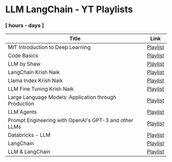 # LLM LangChain - YT Playlists

### [ hours - days ]


| Title                                    | Link                                                                                         |
|---------------------------------------------------|----------------------------------------------------------------------------------------------|
| MIT Introduction to Deep Learning                | [Playlist](https://www.youtube.com/playlist?list=PLtBw6njQRU-rwp5__7C0oIVt26ZgjG9NI)      |
| Code Basics                                       | [Playlist](https://www.youtube.com/playlist?list=PLeo1K3hjS3uu0N_0W6giDXzZIcB07Ng_F)      |
| LLM by Shaw                                       | [Playlist](https://www.youtube.com/playlist?list=PLz-ep5RbHosU2hnz5ejezwaYpdMutMVB0)      |
| LangChain Krish Naik                             | [Playlist](https://www.youtube.com/watch?v=KmQOlg5YfU0&list=PLZoTAELRMXVOQPRG7VAuHL--y97opD5GQ&pp=iAQB) |
| Llama Index Krish Naik                            | [Playlist](https://www.youtube.com/watch?v=1eym7BTnuNg&list=PLZoTAELRMXVNOWh1SDXt5NFujQMOt-CWy&pp=iAQB) |
| LLM Fine Tuning Krish Naik                        | [Playlist](https://www.youtube.com/watch?v=6S59Y0ckTm4&list=PLZoTAELRMXVN9VbAx5I2VvloTtYmlApe3&pp=iAQB) |
| Large Language Models: Application through Production | [Playlist](https://www.youtube.com/playlist?list=PLTPXxbhUt-YWSR8wtILixhZLF9qB_1yZm)     |
| LLM Agents                                        | [Playlist](https://www.youtube.com/watch?v=v1tyQtncsE4&list=PLXViheZpea0Ra9cUscu1CJ01SjbQNfdPK&pp=iAQB) |
| Prompt Engineering with OpenAI's GPT-3 and other LLMs | [Playlist](https://www.youtube.com/playlist?list=PLIUOU7oqGTLgBf0X_KzRlsqyM2Cs7Dxp9)     |
| Databricks - LLM                                 | [Playlist](https://www.youtube.com/playlist?list=PLa4KPga7uprMDMQ-x-EymVjQk-dR7AtJL)      |
| LangChain | [Playlist](https://www.youtube.com/playlist?list=PLqZXAkvF1bPNQER9mLmDbntNfSpzdDIU5) |
| LLM & LangChain | [Playlist](https://www.youtube.com/playlist?list=PLXsFtK46HZxUQERRbOmuGoqbMD-KWLkOS) |